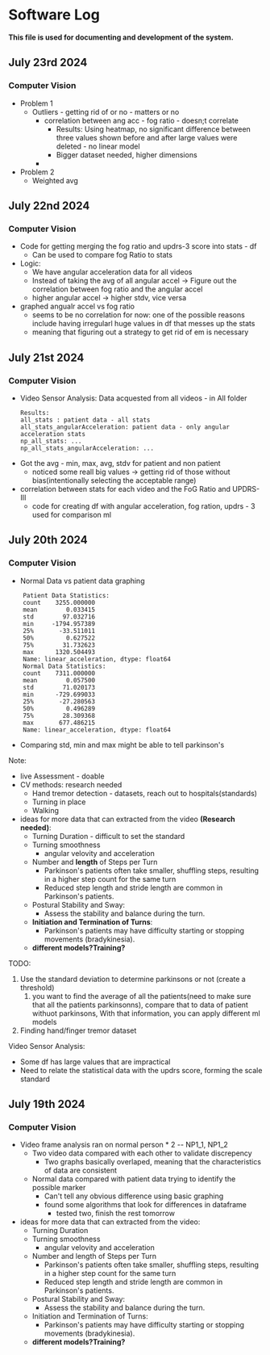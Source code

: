 # Software Log
**This file is used for documenting and development of the system.**
## July 23rd 2024
### Computer Vision
* Problem 1
    * Outliers - getting rid of or no - matters or no
        * correlation between ang acc - fog ratio - doesn;t correlate
            * Results: Using heatmap, no significant difference between three values shown before and after large values were deleted - no linear model
            * Bigger dataset needed, higher dimensions
        * 
* Problem 2
    * Weighted avg        


## July 22nd 2024
### Computer Vision
* Code for getting merging the fog ratio and updrs-3 score into stats - df
    * Can be used to compare fog Ratio to stats
* Logic:
    * We have angular acceleration data for all videos
    * Instead of taking the avg of all angular accel ->  Figure out the correlation between fog ratio and the angular accel
    * higher angular accel -> higher stdv, vice versa  
* graphed angualr accel vs fog ratio
    * seems to be no correlation for now: one of the possible reasons include having irregularl huge values in df that messes up the stats
    * meaning that figuring out a strategy to get rid of em is necessary
    
## July 21st 2024
### Computer Vision
* Video Sensor Analysis: Data acquested from all videos - in All folder
    ```
    Results:
    all_stats : patient data - all stats
    all_stats_angularAcceleration: patient data - only angular acceleration stats
    np_all_stats: ...
    np_all_stats_angularAcceleration: ...

    ```
* Got the avg - min, max, avg, stdv for patient and non patient
    * noticed some reall big values -> getting rid of those without bias(intentionally selecting the acceptable range)
* correlation between stats for each video and the FoG Ratio and UPDRS-III
    * code for creating df with angular acceleration, fog ration, updrs - 3 used for comparison ml

## July 20th 2024
### Computer Vision
* Normal Data vs patient data graphing
```
    Patient Data Statistics:
    count    3255.000000
    mean        0.033415
    std        97.032716
    min     -1794.957389
    25%       -33.511011
    50%         0.627522
    75%        31.732623
    max      1320.504493
    Name: linear_acceleration, dtype: float64
    Normal Data Statistics:
    count    7311.000000
    mean        0.057500
    std        71.020173
    min      -729.699033
    25%       -27.280563
    50%         0.496289
    75%        28.309368
    max       677.486215
    Name: linear_acceleration, dtype: float64
```
* Comparing std, min and max might be able to tell parkinson's

Note:
* live Assessment - doable
* CV methods: research needed
    * Hand tremor detection - datasets, reach out to hospitals(standards)
    * Turning in place
    * Walking 
* ideas for more data that can extracted from the video __(Research needed)__:
    - Turning Duration - difficult to set the standard
    - Turning smoothness
        - angular velovity and acceleration
    - Number and __length__ of Steps per Turn
        - Parkinson's patients often take smaller, shuffling steps, resulting in a higher step count for the same turn
        - Reduced step length and stride length are common in Parkinson's patients.
    - Postural Stability and Sway:
        - Assess the stability and balance during the turn.
    - __Initiation and Termination of Turns__:
        - Parkinson's patients may have difficulty starting or stopping movements (bradykinesia).
    * __different models?Training?__

TODO: 
1. Use the standard deviation to determine parkinsons or not (create a threshold)
    1. you want to find the average of all the patients(need to make sure that all the patients parkinsonns), compare that to data of patient withuot parkinsons, With that information, you can apply different ml models
2. Finding hand/finger tremor dataset

Video Sensor Analysis:
* Some df has large values that are impractical
* Need to relate the statistical data with the updrs score, forming the scale standard


## July 19th 2024
### Computer Vision  
* Video frame analysis ran on normal person * 2 -- NP1_1, NP1_2
    * Two video data compared with each other to validate discrepency 
        - Two graphs basically overlaped, meaning that the characteristics of data are consistent
    * Normal data compared with patient data trying to identify the possible marker
        - Can't tell any obvious difference using basic graphing 
        - found some algorithms that look for differences in dataframe
            - tested two, finish the rest tomorrow 
* ideas for more data that can extracted from the video:
    - Turning Duration
    - Turning smoothness
        - angular velovity and acceleration
    - Number and length of Steps per Turn
        - Parkinson's patients often take smaller, shuffling steps, resulting in a higher step count for the same turn
        - Reduced step length and stride length are common in Parkinson's patients.
    - Postural Stability and Sway:
        - Assess the stability and balance during the turn.
    - Initiation and Termination of Turns:
        - Parkinson's patients may have difficulty starting or stopping movements (bradykinesia).
    * __different models?Training?__